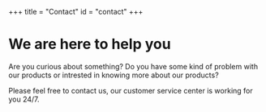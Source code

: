 +++
title = "Contact"
id = "contact"
+++

# We are here to help you

Are you curious about something? Do you have some kind of problem with our products or intrested in knowing more about our products? 

Please feel free to contact us, our customer service center is working for you 24/7.
